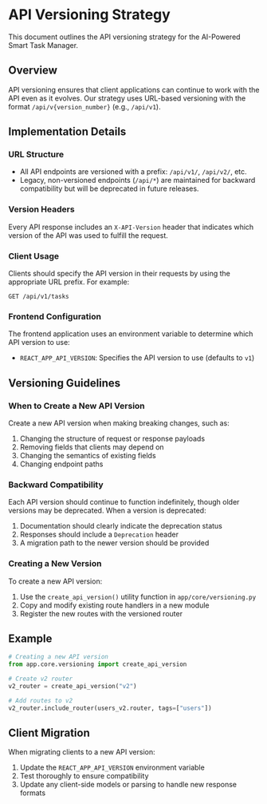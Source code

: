 # API Versioning Strategy

This document outlines the API versioning strategy for the AI-Powered Smart Task Manager.

## Overview

API versioning ensures that client applications can continue to work with the API even as it evolves. Our strategy uses URL-based versioning with the format `/api/v{version_number}` (e.g., `/api/v1`).

## Implementation Details

### URL Structure

- All API endpoints are versioned with a prefix: `/api/v1/`, `/api/v2/`, etc.
- Legacy, non-versioned endpoints (`/api/*`) are maintained for backward compatibility but will be deprecated in future releases.

### Version Headers

Every API response includes an `X-API-Version` header that indicates which version of the API was used to fulfill the request.

### Client Usage

Clients should specify the API version in their requests by using the appropriate URL prefix. For example:

```
GET /api/v1/tasks
```

### Frontend Configuration

The frontend application uses an environment variable to determine which API version to use:

- `REACT_APP_API_VERSION`: Specifies the API version to use (defaults to `v1`)

## Versioning Guidelines

### When to Create a New API Version

Create a new API version when making breaking changes, such as:

1. Changing the structure of request or response payloads
2. Removing fields that clients may depend on
3. Changing the semantics of existing fields
4. Changing endpoint paths

### Backward Compatibility

Each API version should continue to function indefinitely, though older versions may be deprecated. When a version is deprecated:

1. Documentation should clearly indicate the deprecation status
2. Responses should include a `Deprecation` header
3. A migration path to the newer version should be provided

### Creating a New Version

To create a new API version:

1. Use the `create_api_version()` utility function in `app/core/versioning.py`
2. Copy and modify existing route handlers in a new module
3. Register the new routes with the versioned router

## Example

```python
# Creating a new API version
from app.core.versioning import create_api_version

# Create v2 router
v2_router = create_api_version("v2")

# Add routes to v2
v2_router.include_router(users_v2.router, tags=["users"])
```

## Client Migration

When migrating clients to a new API version:

1. Update the `REACT_APP_API_VERSION` environment variable
2. Test thoroughly to ensure compatibility
3. Update any client-side models or parsing to handle new response formats
